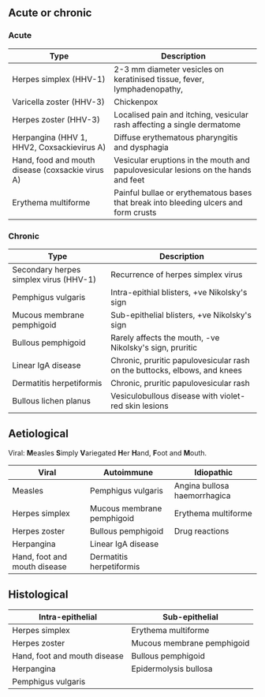 ## Acute or chronic
### Acute
| Type                                             | Description                                                                          |
| ------------------------------------------------ | ------------------------------------------------------------------------------------ |
| Herpes simplex (HHV-1)                           | 2-3 mm diameter vesicles on keratinised tissue, fever, lymphadenopathy,              |
| Varicella zoster (HHV-3)                         | Chickenpox                                                                           |
| Herpes zoster (HHV-3)                            | Localised pain and itching, vesicular rash affecting a single dermatome              |
| Herpangina (HHV 1, HHV2, Coxsackievirus A)       | Diffuse erythematous pharyngitis and dysphagia                                       |
| Hand, food and mouth disease (coxsackie virus A) | Vesicular eruptions in the mouth and papulovesicular lesions on the hands and feet   |
| Erythema multiforme                              | Painful bullae or erythematous bases that break into bleeding ulcers and form crusts |

### Chronic
| Type                                   | Description                                                               |
| -------------------------------------- | ------------------------------------------------------------------------- |
| Secondary herpes simplex virus (HHV-1) | Recurrence of herpes simplex virus                                        |
| Pemphigus vulgaris                     | Intra-epithial blisters, +ve Nikolsky's sign                              |
| Mucous membrane pemphigoid             | Sub-epithelial blisters, +ve Nikolsky's sign                              |
| Bullous pemphigoid                     | Rarely affects the mouth, -ve Nikolsky's sign, pruritic                   |
| Linear IgA disease                     | Chronic, pruritic papulovesicular rash on the buttocks, elbows, and knees |
| Dermatitis herpetiformis               | Chronic, pruritic papulovesicular rash                                    |
| Bullous lichen planus                  | Vesiculobullous disease with violet-red skin lesions                      |


## Aetiological

Viral: **M**easles **S**imply **V**ariegated **H**er **H**and, **F**oot and **M**outh.

| Viral                        | Autoimmune                 | Idiopathic                   |
| ---------------------------- | -------------------------- | ---------------------------- |
| Measles                      | Pemphigus vulgaris         | Angina bullosa haemorrhagica |
| Herpes simplex               | Mucous membrane pemphigoid | Erythema multiforme          |
| Herpes zoster                | Bullous pemphigoid         | Drug reactions               |
| Herpangina                   | Linear IgA disease         |                              |
| Hand, foot and mouth disease | Dermatitis herpetiformis   |                              |

## Histological
| Intra-epithelial             | Sub-epithelial             |
| ---------------------------- | -------------------------- |
| Herpes simplex               | Erythema multiforme        |
| Herpes zoster                | Mucous membrane pemphigoid |
| Hand, foot and mouth disease | Bullous pemphigoid         |
| Herpangina                   | Epidermolysis bullosa      |
| Pemphigus vulgaris           |                            |
